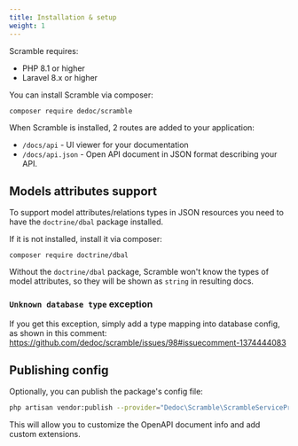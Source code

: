 ```yaml
---
title: Installation & setup
weight: 1
---
```


Scramble requires:
- PHP 8.1 or higher
- Laravel 8.x or higher

You can install Scramble via composer:

```shell
composer require dedoc/scramble
```

When Scramble is installed, 2 routes are added to your application:

- `/docs/api` - UI viewer for your documentation
- `/docs/api.json` - Open API document in JSON format describing your API.

## Models attributes support

To support model attributes/relations types in JSON resources you need to have the `doctrine/dbal` package installed.

If it is not installed, install it via composer:

```shell
composer require doctrine/dbal
```

Without the `doctrine/dbal` package, Scramble won't know the types of model attributes, so they will be shown as `string` in resulting docs.

### `Unknown database type` exception

If you get this exception, simply add a type mapping into database config, as shown in this comment: https://github.com/dedoc/scramble/issues/98#issuecomment-1374444083

## Publishing config

Optionally, you can publish the package's config file:

```sh
php artisan vendor:publish --provider="Dedoc\Scramble\ScrambleServiceProvider" --tag="scramble-config"
```

This will allow you to customize the OpenAPI document info and add custom extensions.
